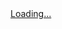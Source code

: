 <script src="https://gumroad.com/js/gumroad-embed.js"></script>
<div class="gumroad-product-embed"><a href="https://udsllc.gumroad.com/l/uds-asia">Loading...</a></div>
